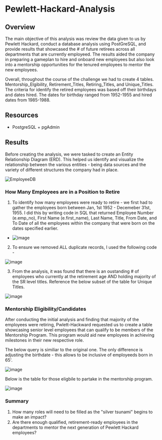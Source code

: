 # Pewlett-Hackard-Analysis

## Overview
The main objective of this analysis was review the data given to us by Pewlett Hackard, conduct a database analysis using PostGreSQL, and provide results that showcased the # of future retirees across all departments that are currently employeed. The results aided the company in preparing a gameplan to hire and onboard new employees but also look into a mentorship opportunities for the tenured employees to mentor the new employees. 

Overall, throughout the course of the challenge we had to create 4 tables. Mentorship_Elgibility, Retirement_Titles, Retiring_Titles, and Unique_Titles.
The criteria for identify the retired employees was based off their birthdays and dates hired. The dates for birthday ranged from 1952-1955 and hired dates from 1985-1988. 

## Resources 
- PostgreSQL + pgAdmin

## Results 

Before creating the analysis, we were tasked to create an Entity Relationship Diagram (ERD). This helped us identify and visualize the relationship between the various entities - being data sources and the variety of different structures the company had in place. 

![EmployeeDB](https://user-images.githubusercontent.com/102767530/181659203-36b5a9f7-d71a-4ef0-bbbb-893e7c5fe3e3.png)

### How Many Employees are in a Position to Retire
1. To identify how many employees were ready to retire - we first had to gather the employees born between Jan, 1st 1952 - Decemeber 31st, 1955. I did this by writing code in SQL that returned Employee Number (e.emp_no), First Name (e.first_name), Last Name, Title, From Date, and To Date of all the employees within the company that were born on the dates specified earlier. 
-  ![image](https://user-images.githubusercontent.com/102767530/181663667-50b38987-a77f-419c-bd56-5b71baa9e644.png)

2. To ensure we removed ALL duplicate records, I used the following code - 

  ![image](https://user-images.githubusercontent.com/102767530/181664119-bd6bb9f5-313c-4a0a-bbf7-ca87d4978ed6.png)
  
3. From the analysis, it was found that there is an oustanding # of employees who currently at the retirement age AND holding majority of the SR level titles. Reference the below subset of the table for Unique Titles. 

![image](https://user-images.githubusercontent.com/102767530/181661969-69f564e9-9083-4ef0-9428-d6240eb02397.png)


### Mentorship Eligibility/Candidates
After conducting the initial analysis and finding that majority of the employees were retiring, Pwlett-Hackward requested us to create a table showcasing senior level employees that can qualify to be members of the Mentorship Program. This program would aid new employees in achieving milestones in their new respective role.

The below query is similiar to the original one. The only difference is adjusting the birthdate - this allows to be inclusive of employeeds born in 65'.

![image](https://user-images.githubusercontent.com/102767530/181664524-34cfe4ff-21f8-4613-91f6-2ba229c920a2.png)

Below is the table for those eligbile to partake in the mentorship program. 

![image](https://user-images.githubusercontent.com/102767530/181662394-538bb322-ebd9-4b5d-a29f-667fa5b7eb01.png)

### Summary 

1. How many roles will need to be filled as the "silver tsunami" begins to make an impact?
2. Are there enough qualified, retirement-ready employees in the departments to mentor the next generation of Pewlett Hackard employees?

